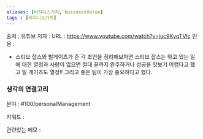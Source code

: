 ```yaml
---
aliases: [비지니스가치, businessValue]
tags : [비지니스가치]
---
```


출처 : 유튜브 
저자 :
URL :  https://www.youtube.com/watch?v=juc9KvqTVIc
인용 : 
- 스티브 잡스와 빌게이츠가 준 각 조언을 정리해보자면 스티브 잡스는 하고 있는 일에 대한 열정과 사랑이 없으면 절대 끝까지 완주하거나 성공을 맛보기 어렵다고 했고 빌 게이츠도 열정!! 그리고 좋은 팀이 가장 중요하다고 했다. 

### 생각의 연결고리
분야 : #100/personalManagement

키워드 :

관련있는 메모 :
